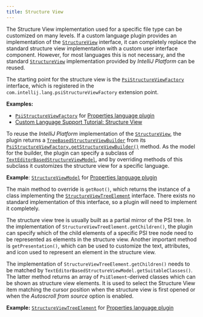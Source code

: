 ```yaml
---
title: Structure View
---
```

<!-- Copyright 2000-2020 JetBrains s.r.o. and other contributors. Use of this source code is governed by the Apache 2.0 license that can be found in the LICENSE file. -->

The Structure View implementation used for a specific file type can be customized on many levels.
If a custom language plugin provides an implementation of the
[`StructureView`](upsource:///platform/editor-ui-api/src/com/intellij/ide/structureView/StructureView.java)
interface, it can completely replace the standard structure view implementation with a custom user interface component.
However, for most languages this is not necessary, and the standard
[`StructureView`](upsource:///platform/editor-ui-api/src/com/intellij/ide/structureView/StructureView.java)
implementation provided by *IntelliJ Platform* can be reused.

The starting point for the structure view is the
[`PsiStructureViewFactory`](upsource:///platform/editor-ui-api/src/com/intellij/lang/PsiStructureViewFactory.java)
interface, which is registered in the `com.intellij.lang.psiStructureViewFactory` extension point.

**Examples:**
- [`PsiStructureViewFactory`](upsource:///plugins/properties/src/com/intellij/lang/properties/structureView/PropertiesStructureViewBuilderFactory.java)
for
[Properties language plugin](upsource:///plugins/properties)
- [Custom Language Support Tutorial: Structure View](/tutorials/custom_language_support/structure_view_factory.md)

To reuse the *IntelliJ Platform* implementation of the
[`StructureView`](upsource:///platform/editor-ui-api/src/com/intellij/ide/structureView/StructureView.java),
the plugin returns a
[`TreeBasedStructureViewBuilder`](upsource:///platform/editor-ui-api/src/com/intellij/ide/structureView/TreeBasedStructureViewBuilder.java)
from its
[`PsiStructureViewFactory.getStructureViewBuilder()`](upsource:///platform/editor-ui-api/src/com/intellij/lang/PsiStructureViewFactory.java)<!--#L35-->
method.
As the model for the builder, the plugin can specify a subclass of
[`TextEditorBasedStructureViewModel`](upsource:///platform/editor-ui-api/src/com/intellij/ide/structureView/TextEditorBasedStructureViewModel.java),
and by overriding methods of this subclass it customizes the structure view for a specific language.

**Example**:
[`StructureViewModel`](upsource:///plugins/properties/properties-psi-impl/src/com/intellij/lang/properties/structureView/PropertiesFileStructureViewModel.java)
for
[Properties language plugin](upsource:///plugins/properties)


The main method to override is `getRoot()`, which returns the instance of a class implementing the
[`StructureViewTreeElement`](upsource:///platform/editor-ui-api/src/com/intellij/ide/structureView/StructureViewTreeElement.java)
interface.
There exists no standard implementation of this interface, so a plugin will need to implement it completely.

The structure view tree is usually built as a partial mirror of the PSI tree.
In the implementation of
`StructureViewTreeElement.getChildren()`,
the plugin can specify which of the child elements of a specific PSI tree node need to be represented as elements in the structure view.
Another important method is `getPresentation()`, which can be used to customize the text, attributes, and icon used to represent an element in the structure view.

The implementation of `StructureViewTreeElement.getChildren()` needs to be matched by `TextEditorBasedStructureViewModel.getSuitableClasses()`.
The latter method returns an array of `PsiElement`\-derived classes which can be shown as structure view elements. It is used to select the Structure View item matching the cursor position when the structure view is first opened or when the _Autoscroll from source_ option is enabled.

**Example:**
[`StructureViewTreeElement`](upsource:///plugins/properties/properties-psi-impl/src/com/intellij/lang/properties/editor/PropertyStructureViewElement.java)
for
[Properties language plugin](upsource:///plugins/properties/)
